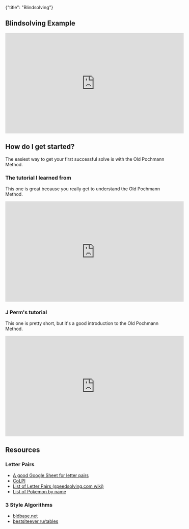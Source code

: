 {"title": "Blindsolving"}
## Blindsolving Example

<iframe width="560" height="315" src="https://www.youtube-nocookie.com/embed/jc-PwA5WzQI" title="YouTube video player" frameborder="0" allow="accelerometer; autoplay; clipboard-write; encrypted-media; gyroscope; picture-in-picture" allowfullscreen></iframe>

## How do I get started?

The easiest way to get your first successful solve is with the Old Pochmann Method.

### The tutorial I learned from

This one is great because you really get to understand the Old Pochmann Method.

<iframe width="560" height="315" src="https://www.youtube-nocookie.com/embed/cRaf-dvamTE" title="YouTube video player" frameborder="0" allow="accelerometer; autoplay; clipboard-write; encrypted-media; gyroscope; picture-in-picture" allowfullscreen></iframe>

### J Perm's tutorial

This one is pretty short, but it's a good introduction to the Old Pochmann Method.

<iframe width="560" height="315" src="https://www.youtube-nocookie.com/embed/ZZ41gWvltT8" title="YouTube video player" frameborder="0" allow="accelerometer; autoplay; clipboard-write; encrypted-media; gyroscope; picture-in-picture" allowfullscreen></iframe>

## Resources

### Letter Pairs

- [A good Google Sheet for letter pairs](https://docs.google.com/spreadsheets/d/1Fi4xgUz5b23UXMlHq7Tt5C8Ak8-U3XdbeQ9Anw68BQc/edit#gid=1693629958)
- [CoLPI](https://bestsiteever.ru/colpi/)
- [List of Letter Pairs (speedsolving.com wiki)](https://www.speedsolving.com/wiki/index.php/List_of_letter_pairs)
- [List of Pokemon by name](https://bulbapedia.bulbagarden.net/wiki/List_of_Pok%C3%A9mon_by_name)

### 3 Style Algorithms

- [bldbase.net](https://bldbase.net/index.html)
- [bestsiteever.ru/tables](https://bestsiteever.ru/tables/)
